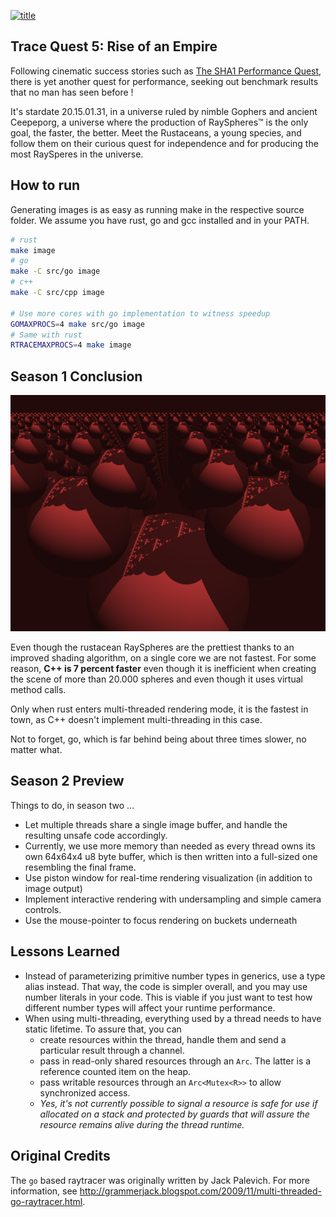 [![title](http://img.youtube.com/vi/uhYRveqF27U/0.jpg)](http://www.youtube.com/playlist?list=PLMHbQxe1e9MlR80JVZCa0uJf9cz_PxlCY)

## Trace Quest 5: Rise of an Empire

Following cinematic success stories such as [The SHA1 Performance Quest](https://www.youtube.com/playlist?list=PLMHbQxe1e9MnDKy7FKXZwMJ6t_RCxpHqD), there is yet another quest for performance, seeking
out benchmark results that no man has seen before !

It's stardate 20.15.01.31, in a universe ruled by nimble Gophers and ancient Ceepeporg, a universe 
where the production of RaySpheres™ is the only goal, the faster, the better.
Meet the Rustaceans, a young species, and follow them on their curious quest for independence and for producing the most RaySperes in the universe.

## How to run

Generating images is as easy as running make in the respective source folder. We assume you have rust, go and gcc installed and in your PATH.

```bash
# rust
make image
# go
make -C src/go image
# c++
make -C src/cpp image

# Use more cores with go implementation to witness speedup
GOMAXPROCS=4 make src/go image
# Same with rust
RTRACEMAXPROCS=4 make image
```

## Season 1 Conclusion

![rtrace-image](https://raw.githubusercontent.com/Byron/rust-tracer/master/src/img/rtrace-output.png)

Even though the rustacean RaySpheres are the prettiest thanks to an improved shading algorithm, on a single core we are not fastest. For some reason, **C++ is 7 percent faster** even though it is inefficient when creating the scene of more than 20.000 spheres and even though it uses virtual method calls.

Only when rust enters multi-threaded rendering mode, it is the fastest in town, as C++ doesn't implement multi-threading in this case.

Not to forget, go, which is far behind being about three times slower, no matter what.

## Season 2 Preview

Things to do, in season two ... 

* Let multiple threads share a single image buffer, and handle the resulting unsafe code accordingly.
 * Currently, we use more memory than needed as every thread owns its own 64x64x4 u8 byte buffer, which is then written into a full-sized one resembling the final frame.
* Use piston window for real-time rendering visualization (in addition to image output)
* Implement interactive rendering with undersampling and simple camera controls.
* Use the mouse-pointer to focus rendering on buckets underneath

## Lessons Learned

* Instead of parameterizing primitive number types in generics, use a type alias instead. That way, the code is simpler overall, and you may use number literals in your code. This is viable if you just want to test how different number types will affect your runtime performance.
* When using multi-threading, everything used by a thread needs to have static lifetime. To assure that, you can
  * create resources within the thread, handle them and send a particular result through a channel.
  * pass in read-only shared resources through an `Arc`. The latter is a reference counted item on the heap.
  * pass writable resources through an `Arc<Mutex<R>>` to allow synchronized access.
  * *Yes, it's not currently possible to signal a resource is safe for use if allocated on a stack and protected by guards that will assure the resource remains alive during the thread runtime.*

## Original Credits

The `go` based raytracer was originally written by Jack Palevich. For more information, see http://grammerjack.blogspot.com/2009/11/multi-threaded-go-raytracer.html.

